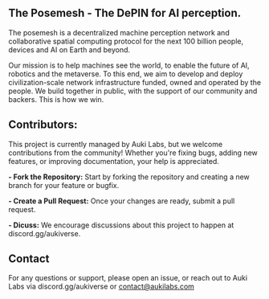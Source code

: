 ## The Posemesh - The DePIN for AI perception.

The posemesh is a decentralized machine perception network and collaborative spatial computing protocol for the next 100 billion people, devices and AI on Earth and beyond.

Our mission is to help machines see the world, to enable the future of AI, robotics and the metaverse. To this end, we aim to develop and deploy civilization-scale network infrastructure funded, owned and operated by the people. We build together in public, with the support of our community and backers. This is how we win.

## Contributors:

This project is currently managed by Auki Labs, but we welcome contributions from the community! Whether you're fixing bugs, adding new features, or improving documentation, your help is appreciated.

**- Fork the Repository:** Start by forking the repository and creating a new branch for your feature or bugfix.

**- Create a Pull Request:** Once your changes are ready, submit a pull request.

**- Dicuss:** We encourage discussions about this project to happen at discord.gg/aukiverse.

## Contact

For any questions or support, please open an issue, or reach out to Auki Labs via discord.gg/aukiverse or contact@aukilabs.com

